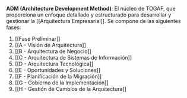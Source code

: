 **ADM (Architecture Development Method)**: El núcleo de TOGAF, que proporciona un enfoque detallado y estructurado para desarrollar y gestionar la [[Arquitectura Empresarial]]. Se compone de las siguientes fases:
    
1. [[Fase Preliminar]]
2. [[A - Visión de Arquitectura]]
3. [[B - Arquitectura de Negocio]]
4. [[C - Arquitectura de Sistemas de Información]]
5. [[D - Arquitectura Tecnológica]]
6. [[E - Oportunidades y Soluciones]]
7. [[F - Planificación de la Migración]]
8. [[G - Gobierno de la Implementación]]
9. [[H - Gestión de Cambios de la Arquitectura]]